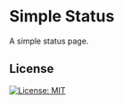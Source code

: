# Simple Status

A simple status page.

## License

[![License: MIT](https://img.shields.io/badge/License-MIT-yellow.svg)](https://opensource.org/licenses/MIT)

